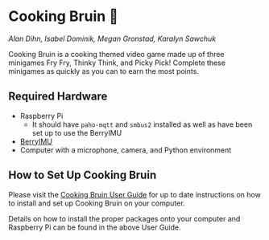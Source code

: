 # Cooking Bruin :fried_egg:
*Alan Dihn, Isabel Dominik, Megan Gronstad, Karalyn Sawchuk*

Cooking Bruin is a cooking themed video game made up of three minigames Fry Fry, Thinky Think, and Picky Pick! Complete these minigames as quickly as you can to earn the most points.

## Required Hardware
- Raspberry Pi
  - It should have `paho-mqtt` and `smbus2` installed as well as have been set up to use the BerryIMU
- [BerryIMU](https://ozzmaker.com/product/berryimu-accelerometer-gyroscope-magnetometer-barometricaltitude-sensor/)
- Computer with a microphone, camera, and Python environment

## How to Set Up Cooking Bruin
Please visit the [Cooking Bruin User Guide](https://docs.google.com/document/d/1yIKNc6TBcnJRwfBVIDO89yNEvk-Xk_T7ceKAHC5MhDE/edit?usp=sharing) for up to date instructions on how to install and set up Cooking Bruin on your computer.

Details on how to install the proper packages onto your computer and Raspberry Pi can be found in the above User Guide.
